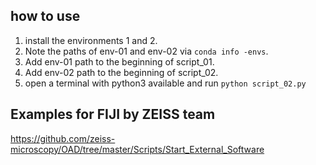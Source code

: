 ## how to use

1) install the environments 1 and 2. 
2) Note the paths of env-01 and env-02 via ```conda info -envs```. 
3) Add env-01 path to the beginning of script_01.
4) Add env-02 path to the beginning of script_02.
2) open a terminal with python3 available and run ```python script_02.py```

## Examples for FIJI by ZEISS team

https://github.com/zeiss-microscopy/OAD/tree/master/Scripts/Start_External_Software